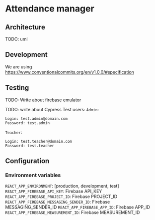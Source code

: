 # Attendance manager

## Architecture

TODO: uml

## Development

We are using https://www.conventionalcommits.org/en/v1.0.0/#specification

## Testing

TODO: Write about firebase emulator

TODO: write about Cypress
Test users:
`Admin`:

```
Login: test.admin@domain.com
Password: test.admin
```

`Teacher`:

```
Login: test.teacher@domain.com
Password: test.teacher
```

## Configuration

### Environment variables

`REACT_APP_ENVIRONMENT`: [production, development, test]
`REACT_APP_FIREBASE_API_KEY`: Firebase API_KEY
`REACT_APP_FIREBASE_PROJECT_ID`: Firebase PROJECT_ID
`REACT_APP_FIREBASE_MESSAGING_SENDER_ID`: Firebase MESSAGING_SENDER_ID
`REACT_APP_FIREBASE_APP_ID`: Firebase APP_ID
`REACT_APP_FIREBASE_MEASUREMENT_ID`: Firebase MEASUREMENT_ID
